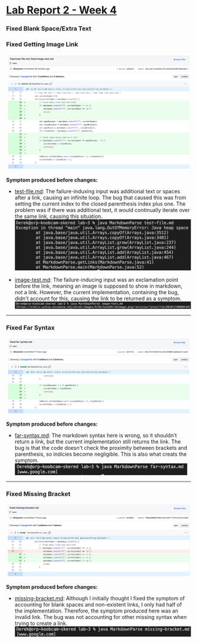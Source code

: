 # [Lab Report 2 - Week 4](https://dklopstein.github.io/cse15l-lab-reports/lab-report-2-week-4.html)


### Fixed Blank Space/Extra Text
### Fixed Getting Image Link

![](lab-report-2-week-4/fixed-space.png)

**Symptom produced before changes:**

- [test-file.md](https://github.com/dklopstein/lab-3/blob/9dd55af8996ab612f93fec4f09b1c2dc7bbf8afa/test-file.md?plain=1): The failure-induxing input was additional text or spaces after a link, causing an infinite loop. The bug that caused this was from setting the current index to the closed parenthesis index plus one. The problem was if there was additional text, it would continually iterate over the same link, causing this situation.
![](lab-report-2-week-4/test-file-symptom.png)

- [image-test.md](https://github.com/dklopstein/lab-3/blob/119286ba591e7bda35461390241328e88ee0ec4a/image-test.md?plain=1): The failure-inducing input was an exclamation point before the link, meaning an image is supposed to show in markdown, not a link. However, the current implementation, containing the bug, didn't account for this, causing the link to be returned as a symptom. 
![](lab-report-2-week-4/image-test-symptom.png)

---

### Fixed Far Syntax

![](lab-report-2-week-4/fixed-far-syntax.png)

**Symptom produced before changes:**

- [far-syntax.md](https://github.com/dklopstein/lab-3/blob/24a6906914c731ef48d7e06b4354dbd34db992c4/far-syntax.md?plain=1): The markdown syntax here is wrong, so it shouldn't return a link, but the current implementation still returns the link. The bug is that the code doesn't check the proximity between brackets and parenthesis, so indicies become negligible. This is also what creats the symptom.
![](lab-report-2-week-4/far-syntax-symptom.png)

---

### Fixed Missing Bracket

![](lab-report-2-week-4/fixed-missing-bracket.png)

**Symptom produced before changes:**

- [missing-bracket.md](https://github.com/dklopstein/lab-3/blob/4a12530e63ba8ed494f6304d8c1f3f164a235112/missing-bracket.md?plain=1): Although I initially thought I fixed the symptom of accounting for blank spaces and non-existent links, I only had half of the implementation. Therefore, the symptom produced here was an invalid link. The bug was not accounting for other missing syntax when trying to create a link.
![](lab-report-2-week-4/missing-bracket-symptom.png)